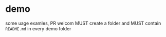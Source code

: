 demo
=====

some uage examles, PR welcom
MUST create a folder and MUST contain `README.md` in every demo folder


